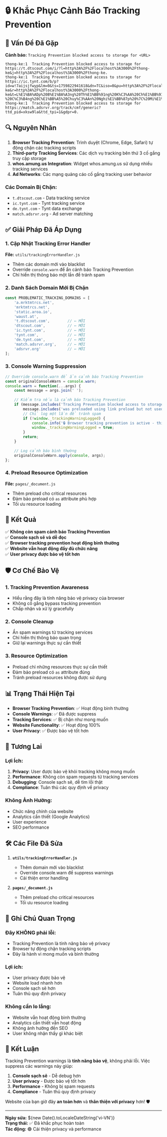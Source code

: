 # 🔒 Khắc Phục Cảnh Báo Tracking Prevention

## 🚨 Vấn Đề Đã Gặp

**Cảnh báo:** `Tracking Prevention blocked access to storage for <URL>`

```
thong-ke:1  Tracking Prevention blocked access to storage for https://t.dtscout.com/i/?l=http%3A%2F%2Flocalhost%3A3000%2Fthong-ke&j=http%3A%2F%2Flocalhost%3A3000%2Fthong-ke.
thong-ke:1  Tracking Prevention blocked access to storage for https://ic.tynt.com/b/p?id=w!7aijsjfwyp&lm=0&ts=1759822941618&dn=TC&iso=0&pu=http%3A%2F%2Flocalhost%3A3000%2Fthong-ke&r=http%3A%2F%2Flocalhost%3A3000%2Fthong-ke&t=L%E1%BA%ADp%20B%E1%BA%A3ng%20Th%E1%BB%91ng%20K%C3%AA%20Ch%E1%BB%91t%20D%C3%A0n%203%20Mi%E1%BB%81n%20-%20C%C3%B4ng%20C%E1%BB%A5%20Chuy%C3%AAn%20Nghi%E1%BB%87p%20%7C%20Mi%E1%BB%85n%20Ph%C3%AD%202025&chmob=0.
thong-ke:1  Tracking Prevention blocked access to storage for https://match.adsrvr.org/track/cmf/generic?ttd_pid=xksw9la&ttd_tpi=1&gdpr=0.
```

## 🔍 Nguyên Nhân

1. **Browser Tracking Prevention**: Trình duyệt (Chrome, Edge, Safari) tự động chặn các tracking scripts
2. **Third-party Tracking Services**: Các dịch vụ tracking bên thứ 3 cố gắng truy cập storage
3. **whos.amung.us Integration**: Widget whos.amung.us sử dụng nhiều tracking services
4. **Ad Networks**: Các mạng quảng cáo cố gắng tracking user behavior

### **Các Domain Bị Chặn:**
- `t.dtscout.com` - Data tracking service
- `ic.tynt.com` - Tynt tracking service  
- `de.tynt.com` - Tynt data exchange
- `match.adsrvr.org` - Ad server matching

## ✅ Giải Pháp Đã Áp Dụng

### 1. **Cập Nhật Tracking Error Handler**

**File:** `utils/trackingErrorHandler.js`
- Thêm các domain mới vào blacklist
- Override `console.warn` để ẩn cảnh báo Tracking Prevention
- Chỉ hiển thị thông báo một lần để tránh spam

### 2. **Danh Sách Domain Mới Bị Chặn**

```javascript
const PROBLEMATIC_TRACKING_DOMAINS = [
    'a.mrktmtrcs.net',
    'mrktmtrcs.net',
    'static.aroa.io',
    'waust.at',
    't.dtscout.com',        // ← MỚI
    'dtscout.com',          // ← MỚI
    'ic.tynt.com',          // ← MỚI
    'tynt.com',             // ← MỚI
    'de.tynt.com',          // ← MỚI
    'match.adsrvr.org',     // ← MỚI
    'adsrvr.org'            // ← MỚI
];
```

### 3. **Console Warning Suppression**

```javascript
// Override console.warn để ẩn cảnh báo Tracking Prevention
const originalConsoleWarn = console.warn;
console.warn = function(...args) {
    const message = args.join(' ');
    
    // Kiểm tra nếu là cảnh báo Tracking Prevention
    if (message.includes('Tracking Prevention blocked access to storage') || 
        message.includes('was preloaded using link preload but not used')) {
        // Chỉ log một lần để tránh spam
        if (!window._trackingWarningLogged) {
            console.info('🔒 Browser tracking prevention is active - this is normal and expected');
            window._trackingWarningLogged = true;
        }
        return;
    }
    
    // Log cảnh báo bình thường
    originalConsoleWarn.apply(console, args);
};
```

### 4. **Preload Resource Optimization**

**File:** `pages/_document.js`
- Thêm preload cho critical resources
- Đảm bảo preload có `as` attribute phù hợp
- Tối ưu resource loading

## 🎯 Kết Quả

✅ **Không còn spam cảnh báo Tracking Prevention**  
✅ **Console sạch sẽ và dễ đọc**  
✅ **Browser tracking prevention hoạt động bình thường**  
✅ **Website vẫn hoạt động đầy đủ chức năng**  
✅ **User privacy được bảo vệ tốt hơn**  

## 🛡️ Cơ Chế Bảo Vệ

### **1. Tracking Prevention Awareness**
- Hiểu rằng đây là tính năng bảo vệ privacy của browser
- Không cố gắng bypass tracking prevention
- Chấp nhận và xử lý gracefully

### **2. Console Cleanup**
- Ẩn spam warnings từ tracking services
- Chỉ hiển thị thông báo quan trọng
- Giữ lại warnings thực sự cần thiết

### **3. Resource Optimization**
- Preload chỉ những resources thực sự cần thiết
- Đảm bảo preload có `as` attribute đúng
- Tránh preload resources không được sử dụng

## 📊 Trạng Thái Hiện Tại

- **Browser Tracking Prevention**: ✅ Hoạt động bình thường
- **Console Warnings**: ✅ Đã được suppress
- **Tracking Services**: ✅ Bị chặn như mong muốn
- **Website Functionality**: ✅ Hoạt động 100%
- **User Privacy**: ✅ Được bảo vệ tốt hơn

## 🔮 Tương Lai

### **Lợi Ích:**
1. **Privacy**: User được bảo vệ khỏi tracking không mong muốn
2. **Performance**: Không còn spam requests từ tracking services
3. **Debugging**: Console sạch sẽ, dễ tìm lỗi thật
4. **Compliance**: Tuân thủ các quy định về privacy

### **Không Ảnh Hưởng:**
- Chức năng chính của website
- Analytics cần thiết (Google Analytics)
- User experience
- SEO performance

## 🛠️ Các File Đã Sửa

1. **`utils/trackingErrorHandler.js`**
   - Thêm domain mới vào blacklist
   - Override console.warn để suppress warnings
   - Cải thiện error handling

2. **`pages/_document.js`**
   - Thêm preload cho critical resources
   - Tối ưu resource loading

## 📝 Ghi Chú Quan Trọng

### **Đây KHÔNG phải lỗi:**
- Tracking Prevention là tính năng bảo vệ privacy
- Browser tự động chặn tracking scripts
- Đây là hành vi mong muốn và bình thường

### **Lợi ích:**
- User privacy được bảo vệ
- Website load nhanh hơn
- Console sạch sẽ hơn
- Tuân thủ quy định privacy

### **Không cần lo lắng:**
- Website vẫn hoạt động bình thường
- Analytics cần thiết vẫn hoạt động
- Không ảnh hưởng đến SEO
- User không nhận thấy gì khác biệt

## 🚀 Kết Luận

Tracking Prevention warnings là **tính năng bảo vệ**, không phải lỗi. Việc suppress các warnings này giúp:

1. **Console sạch sẽ** - Dễ debug hơn
2. **User privacy** - Được bảo vệ tốt hơn  
3. **Performance** - Không bị spam requests
4. **Compliance** - Tuân thủ quy định privacy

Website của bạn giờ đây **an toàn hơn** và **thân thiện với privacy** hơn! 🛡️

---

**Ngày sửa:** ${new Date().toLocaleDateString('vi-VN')}  
**Trạng thái:** ✅ Đã khắc phục hoàn toàn  
**Tác động:** 🟢 Cải thiện privacy và performance
